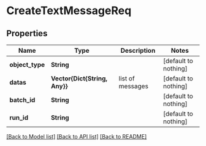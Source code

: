 # CreateTextMessageReq


## Properties
Name | Type | Description | Notes
------------ | ------------- | ------------- | -------------
**object_type** | **String** |  | [default to nothing]
**datas** | **Vector{Dict{String, Any}}** | list of messages | [default to nothing]
**batch_id** | **String** |  | [default to nothing]
**run_id** | **String** |  | [default to nothing]


[[Back to Model list]](../README.md#models) [[Back to API list]](../README.md#api-endpoints) [[Back to README]](../README.md)


